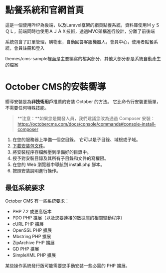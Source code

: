 # 點餐系統和官網首頁

這是一個使用PHP為後端，以及Laravel框架的網頁點餐系統，資料庫使用ＭｙＳＱＬ，前端同時也使用ＡＪＡＸ技術，透過MVC架構進行設計，分離了前後端

系統包含了訂單管理，購物車，自動回答客服機器人，會員中心，使用者點餐系統，會員註冊和登入

themes/cms-sample裡面是主要編寫的檔案部分，其他大部分都是系統自動產生的檔案


# October CMS的安裝嚮導

嚮導安裝是為**非技術用戶**推薦的安裝 October 的方法。 它比命令行安裝更簡單，不需要任何特殊技能。

> **注意：**如果您是開發人員，我們建議您改為通過 Composer 安裝：https://octobercms.com/docs/console/commands#console-install-composer

1. 在您的服務器上準備一個空目錄。 它可以是子目錄、域根或子域。
1. [下載安裝包文件](https://github.com/octobercms/install/archive/master.zip)。
1. 將安裝程序存檔解壓到準備好的目錄中。
1. 授予對安裝目錄及其所有子目錄和文件的寫權限。
1. 在您的 Web 瀏覽器中導航到 install.php 腳本。
1. 按照安裝說明進行操作。

## 最低系統要求

October CMS 有一些系統要求：

* PHP 7.2 或更高版本
* PDO PHP 擴展（以及您要連接的數據庫的相關驅動程序）
* cURL PHP 擴展
* OpenSSL PHP 擴展
* Mbstring PHP 擴展
* ZipArchive PHP 擴展
* GD PHP 擴展
* SimpleXML PHP 擴展

某些操作系統發行版可能需要您手動安裝一些必需的 PHP 擴展。

